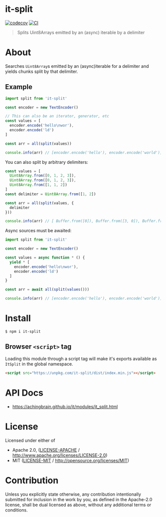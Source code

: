 # it-split

[![codecov](https://img.shields.io/codecov/c/github/achingbrain/it.svg?style=flat-square)](https://codecov.io/gh/achingbrain/it)
[![CI](https://img.shields.io/github/actions/workflow/status/achingbrain/it/js-test-and-release.yml?branch=main\&style=flat-square)](https://github.com/achingbrain/it/actions/workflows/js-test-and-release.yml?query=branch%3Amain)

> Splits Uint8Arrays emitted by an (async) iterable by a delimiter

# About

<!--

!IMPORTANT!

Everything in this README between "# About" and "# Install" is automatically
generated and will be overwritten the next time the doc generator is run.

To make changes to this section, please update the @packageDocumentation section
of src/index.js or src/index.ts

To experiment with formatting, please run "npm run docs" from the root of this
repo and examine the changes made.

-->

Searches `Uint8Array`s emitted by an (async)iterable for a delimiter and yields chunks split by that delimiter.

## Example

```javascript
import split from 'it-split'

const encoder = new TextEncoder()

// This can also be an iterator, generator, etc
const values = [
  encoder.encode('hello\nwor'),
  encoder.encode('ld')
]

const arr = all(split(values))

console.info(arr) // [encoder.encode('hello'), encoder.encode('world')]
```

You can also split by arbitrary delimiters:

```javascript
const values = [
  Uint8Array.from([0, 1, 2, 3]),
  Uint8Array.from([0, 1, 2, 3]),
  Uint8Array.from([1, 1, 2])
]
const delimiter = Uint8Array.from([1, 2])

const arr = all(split(values, {
  delimiter
}))

console.info(arr) // [ Buffer.from([0]), Buffer.from([3, 0]), Buffer.from([3, 1]) ]
```

Async sources must be awaited:

```javascript
import split from 'it-split'

const encoder = new TextEncoder()

const values = async function * () {
  yield * [
    encoder.encode('hello\nwor'),
    encoder.encode('ld')
  ]
}

const arr = await all(split(values()))

console.info(arr) // [encoder.encode('hello'), encoder.encode('world')]
```

# Install

```console
$ npm i it-split
```

## Browser `<script>` tag

Loading this module through a script tag will make it's exports available as `ItSplit` in the global namespace.

```html
<script src="https://unpkg.com/it-split/dist/index.min.js"></script>
```

# API Docs

- <https://achingbrain.github.io/it/modules/it_split.html>

# License

Licensed under either of

- Apache 2.0, ([LICENSE-APACHE](https://github.com/achingbrain/it/blob/main/packages/it-split/LICENSE-APACHE) / <http://www.apache.org/licenses/LICENSE-2.0>)
- MIT ([LICENSE-MIT](https://github.com/achingbrain/it/blob/main/packages/it-split/LICENSE-MIT) / <http://opensource.org/licenses/MIT>)

# Contribution

Unless you explicitly state otherwise, any contribution intentionally submitted for inclusion in the work by you, as defined in the Apache-2.0 license, shall be dual licensed as above, without any additional terms or conditions.
